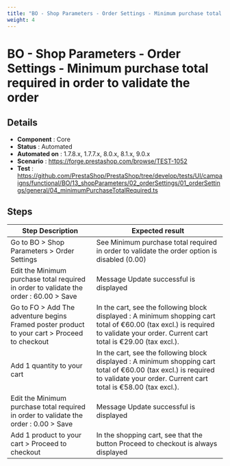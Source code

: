 ```yaml
---
title: "BO - Shop Parameters - Order Settings - Minimum purchase total required in order to validate the order"
weight: 4
---
```


# BO - Shop Parameters - Order Settings - Minimum purchase total required in order to validate the order
## Details
* **Component** : Core
* **Status** : Automated
* **Automated on** : 1.7.8.x, 1.7.7.x, 8.0.x, 8.1.x, 9.0.x
* **Scenario** : https://forge.prestashop.com/browse/TEST-1052
* **Test** : https://github.com/PrestaShop/PrestaShop/tree/develop/tests/UI/campaigns/functional/BO/13_shopParameters/02_orderSettings/01_orderSettings/general/04_minimumPurchaseTotalRequired.ts

## Steps
| Step Description | Expected result |
| ----- | ----- |
| Go to BO > Shop Parameters > Order Settings | See Minimum purchase total required in order to validate the order option is disabled (0.00) |
| Edit the Minimum purchase total required in order to validate the order : 60.00 > Save | Message Update successful is displayed |
| Go to FO > Add The adventure begins Framed poster product to your cart > Proceed to checkout | In the cart, see the following block displayed : A minimum shopping cart total of €60.00 (tax excl.) is required to validate your order. Current cart total is €29.00 (tax excl.). |
| Add 1 quantity to your cart | In the cart, see the following block displayed : A minimum shopping cart total of €60.00 (tax excl.) is required to validate your order. Current cart total is €58.00 (tax excl.). |
| Edit the Minimum purchase total required in order to validate the order : 0.00 > Save | Message Update successful is displayed |
| Add 1 product to your cart > Proceed to checkout | In the shopping cart, see that the button Proceed to checkout is always displayed |
